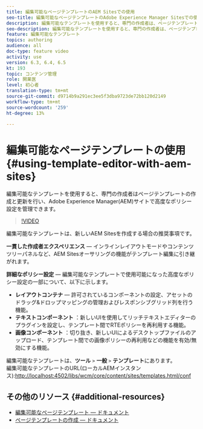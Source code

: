 ```yaml
---
title: 編集可能なページテンプレートのAEM Sitesでの使用
seo-title: 編集可能なページテンプレートのAdobe Experience Manager Sitesでの使用
description: 編集可能なテンプレートを使用すると、専門の作成者は、ページテンプレートの作成と更新、およびAEM Sitesでの高度なポリシー設定の管理を行うことができます。
seo-description: 編集可能なテンプレートを使用すると、専門の作成者は、ページテンプレートの作成と更新、およびAdobe Experience Manager Sitesでの高度なポリシー設定の管理を行うことができます。
feature: 編集可能なテンプレート
topics: authoring
audience: all
doc-type: feature video
activity: use
version: 6.3, 6.4, 6.5
kt: 193
topic: コンテンツ管理
role: 開業医
level: 初心者
translation-type: tm+mt
source-git-commit: d9714b9a291ec3ee5f3dba9723de72bb120d2149
workflow-type: tm+mt
source-wordcount: '259'
ht-degree: 13%

---
```



# 編集可能なページテンプレートの使用{#using-template-editor-with-aem-sites}

編集可能なテンプレートを使用すると、専門の作成者はページテンプレートの作成と更新を行い、Adobe Experience Manager(AEM)サイトで高度なポリシー設定を管理できます。

>[!VIDEO](https://video.tv.adobe.com/v/326784/?quality=12&learn=on)

編集可能なテンプレートは、新しいAEM Sitesを作成する場合の推奨事項です。

**一貫した作成者エクスペリエンス**  — インラインレイアウトモードやコンテンツツリーパネルなど、AEM Sitesオーサリングの機能がテンプレート編集に引き継がれます。

**詳細なポリシー設定**  — 編集可能なテンプレートで使用可能になった高度なポリシー設定の一部について、以下に示します。

* **レイアウトコンテナ**  — 許可されているコンポーネントの設定、アセットのドラッグ&amp;ドロップマッピングの管理およびレスポンシブグリッド列を行う機能。
* **テキストコンポーネント** ：新しいUIを使用してリッチテキストエディターのプラグインを設定し、テンプレート間でRTEポリシーを再利用する機能。
* **画像コンポーネント** ：切り抜き、新しいUIによるデスクトップファイルのアップロード、テンプレート間での画像ポリシーの再利用などの機能を有効/無効にする機能。

編集可能なテンプレートは、**ツール** `>` **一般** `>` **テンプレート**&#x200B;にあります。\
編集可能なテンプレートのURL(ローカルAEMインスタンス):[http://localhost:4502/libs/wcm/core/content/sites/templates.html/conf](http://localhost:4502/libs/wcm/core/content/sites/templates.html/conf)

## その他のリソース {#additional-resources}

* [編集可能なページテンプレート — ドキュメント](https://docs.adobe.com/content/help/ja-JP/experience-manager-65/developing/platform/templates/page-templates-editable.html)
* [ページテンプレートの作成 — ドキュメント](https://docs.adobe.com/content/help/en/experience-manager-65/authoring/siteandpage/templates.html)
